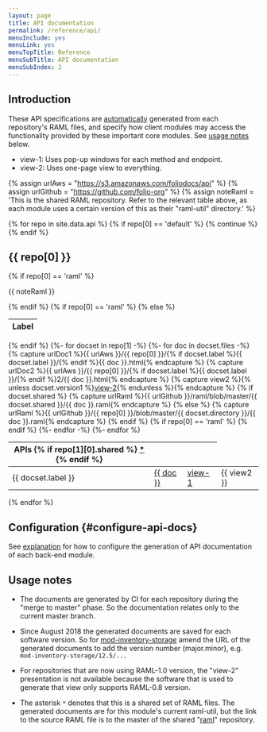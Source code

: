 ```yaml
---
layout: page
title: API documentation
permalink: /reference/api/
menuInclude: yes
menuLink: yes
menuTopTitle: Reference
menuSubTitle: API documentation
menuSubIndex: 2
---
```


## Introduction

These API specifications are [automatically](#configure-api-docs) generated from each repository's
RAML files, and specify how client modules may
access the functionality provided by these important core modules.
See [usage notes](#usage-notes) below.

* view-1: Uses pop-up windows for each method and endpoint.
* view-2: Uses one-page view to everything.

{% assign urlAws = "https://s3.amazonaws.com/foliodocs/api" %}
{% assign urlGithub = "https://github.com/folio-org" %}
{% assign noteRaml = 'This is the shared RAML repository. Refer to the relevant table above, as each module uses a certain version of this as their "raml-util" directory.' %}

{% for repo in site.data.api %}
{% if repo[0] == 'default' %} {% continue %} {% endif %}
<h2 id="{{ repo[0] }}"> {{ repo[0] }} </h2>
{% if repo[0] == 'raml' %}<p>{{ noteRaml }}</p>{% endif %}
{% if repo[0] == 'raml' %}
<table class="api apilabel">
  <thead>
    <tr>
      <th class="label" title="Label">Label</th>
{% else %}
<table class="api">
  <thead>
    <tr>
{% endif %}
      <th class="raml" title="APIs and link to RAML source">
        APIs {% if repo[1][0].shared %} <a href="#usage-notes"> * </a>{% endif %}
      </th>
      <th class="view" title="View 1: using raml2html"></th>
      <th class="view" title="View 2: using raml-fleece"></th>
    </tr>
  </thead>
  <tbody>
  {%- for docset in repo[1] -%}
    {%- for doc in docset.files -%}
      {% capture urlDoc1 %}{{ urlAws }}/{{ repo[0] }}/{% if docset.label %}{{ docset.label }}/{% endif %}{{ doc }}.html{% endcapture %}
      {% capture urlDoc2 %}{{ urlAws }}/{{ repo[0] }}/{% if docset.label %}{{ docset.label }}/{% endif %}2/{{ doc }}.html{% endcapture %}
      {% capture view2 %}{% unless docset.version1 %}<a href="{{ urlDoc2 }}">view-2</a>{% endunless %}{% endcapture %}
      {% if docset.shared %}
        {% capture urlRaml %}{{ urlGithub }}/raml/blob/master/{{ docset.shared }}/{{ doc }}.raml{% endcapture %}
      {% else %}
        {% capture urlRaml %}{{ urlGithub }}/{{ repo[0] }}/blob/master/{{ docset.directory }}/{{ doc }}.raml{% endcapture %}
      {% endif %}
    <tr>
{% if repo[0] == 'raml' %}
      <td> {{ docset.label }} </td>
{% endif %}
      <td> <a href="{{ urlRaml }}">{{ doc }}</a> </td>
      <td class="view"> <a href="{{ urlDoc1 }}">view-1</a> </td>
      <td class="view"> {{ view2 }} </td>
    </tr>
    {%- endfor -%}
  {%- endfor %}
  </tbody>
</table>
{% endfor %}

## Configuration {#configure-api-docs}

See [explanation](/faqs/how-to-configure-api-doc-generation/) for how to configure the generation of API documentation of each back-end module.

## Usage notes

* The documents are generated by CI for each repository during the "merge to master" phase.
So the documentation relates only to the current master branch.

* Since August 2018 the generated documents are saved for each software version.
So for [mod-inventory-storage](#mod-inventory-storage) amend the URL of the generated documents to add the version number (major.minor), e.g. `mod-inventory-storage/12.5/...`

* For repositories that are now using RAML-1.0 version, the "view-2" presentation is not available because the software that is used to generate that view only supports RAML-0.8 version.

* The asterisk `*` denotes that this is a shared set of RAML files.
The generated documents are for this module's current raml-util, but the link to the source RAML file is to the master of the shared
"[raml](#raml)" repository.
